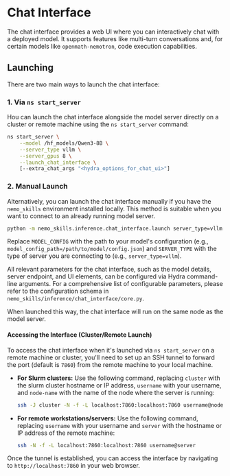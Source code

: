 # Chat Interface

The chat interface provides a web UI where you can interactively chat with a deployed model. It supports features like multi-turn conversations and, for certain models like `openmath-nemotron`, code execution capabilities.

## Launching

There are two main ways to launch the chat interface:
### 1. Via `ns start_server`

Нou can launch the chat interface alongside the model server directly on a cluster or remote machine using the `ns start_server` command:

```bash
ns start_server \
    --model /hf_models/Qwen3-8B \
    --server_type vllm \
    --server_gpus 8 \
    --launch_chat_interface \
    [--extra_chat_args "<hydra_options_for_chat_ui>"]
```

### 2. Manual Launch

Alternatively, you can launch the chat interface manually if you have the `nemo_skills` environment installed locally. This method is suitable when you want to connect to an already running model server.

```bash
python -m nemo_skills.inference.chat_interface.launch server_type=vllm [other_hydra_options]
```
Replace `MODEL_CONFIG` with the path to your model's configuration (e.g., `model_config_path=/path/to/model/config.json`) and `SERVER_TYPE` with the type of server you are connecting to (e.g., `server_type=vllm`).

All relevant parameters for the chat interface, such as the model details, server endpoint, and UI elements, can be configured via Hydra command-line arguments. For a comprehensive list of configurable parameters, please refer to the configuration schema in `nemo_skills/inference/chat_interface/core.py`.


When launched this way, the chat interface will run on the same node as the model server.

#### Accessing the Interface (Cluster/Remote Launch)

To access the chat interface when it's launched via `ns start_server` on a remote machine or cluster, you'll need to set up an SSH tunnel to forward the port (default is `7860`) from the remote machine to your local machine.

*   **For Slurm clusters:**
    Use the following command, replacing `cluster` with the slurm cluster hostname or IP address, `username` with your username, and `node-name` with the name of the node where the server is running:
    ```bash
    ssh -J cluster -N -f -L localhost:7860:localhost:7860 username@node-name
    ```

*   **For remote workstations/servers:**
    Use the following command, replacing `username` with your username and `server` with the hostname or IP address of the remote machine:
    ```bash
    ssh -N -f -L localhost:7860:localhost:7860 username@server
    ```

Once the tunnel is established, you can access the interface by navigating to `http://localhost:7860` in your web browser.
